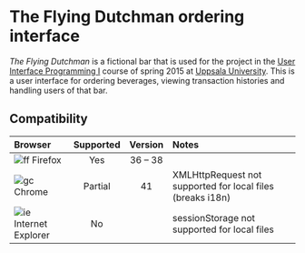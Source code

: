 The Flying Dutchman ordering interface
======================================

*The Flying Dutchman* is a fictional bar that is used for the project in the [User Interface Programming I] course of spring 2015 at [Uppsala University].
This is a user interface for ordering beverages, viewing transaction histories and handling users of that bar.

Compatibility
-------------

Browser                 | Supported | Version | Notes
:---------------------- | :-------: | :-----: | :----
![ff] Firefox           |    Yes    | 36 – 38 |
![gc] Chrome            |  Partial  |   41    | XMLHttpRequest not supported for local files (breaks i18n)
![ie] Internet Explorer |    No     |         | sessionStorage not supported for local files


[User Interface Programming I]: http://www.uu.se/en/admissions/master/selma/kursplan/?kpid=22115
[Uppsala University]: http://uu.se/

[ff]: https://mozorg.cdn.mozilla.net/media/img/firefox/favicon.dc6635050bf5.ico
[gc]: https://www.google.com/images/icons/product/chrome-16.png
[ie]: http://ie.microsoft.com/favicon.ico
